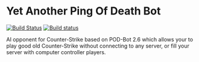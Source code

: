 Yet Another Ping Of Death Bot
=============
[![Build Status](https://travis-ci.org/jeefo/yapb.svg?branch=master)](https://travis-ci.org/jeefo/yapb) [![Build status](https://ci.appveyor.com/api/projects/status/hgd9urku0o26ym2r?svg=true)](https://ci.appveyor.com/project/jeefo/yapb) 


AI opponent for Counter-Strike based on POD-Bot 2.6 which allows your to play good old Counter-Strike without connecting to any server, or fill your server with computer controller players.




